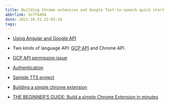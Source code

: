 ```yaml
---
title: Building Chrome extension and Google Text-to-speech quick start
abbrlink: 3c7f4494
date: 2021-10-31 22:02:14
tags:
---
```


- [Using Angular and Google API](https://medium.com/@subodhgarg/how-to-build-chrome-extension-with-angularjs-googles-natural-language-api-370f9a4953e)

- Two kinds of language API: [GCP API](https://googleapis.dev/nodejs/text-to-speech/latest/index.html) and Chrome API.

- [GCP API permission issue](https://stackoverflow.com/questions/60714043/getting-error-while-enabling-the-google-cloud-build-api-for-my-projects)

- [Authentication](https://blog.johnnyreilly.com/2021/09/10/google-apis-authentication-with-typescript/)

- [Sample TTS project](https://github.com/ankuragrwl/google-tts)

- [Building a simple chrome extension
](https://medium.com/@aidobreen/building-a-simple-chrome-extension-1b8a0fca3ca6)

- [THE BEGINNER’S GUIDE: Build a simple Chrome Extension in minutes
](https://medium.com/@LindaVivah/the-beginner-s-guide-build-a-simple-chrome-extension-in-minutes-498308ea406a)